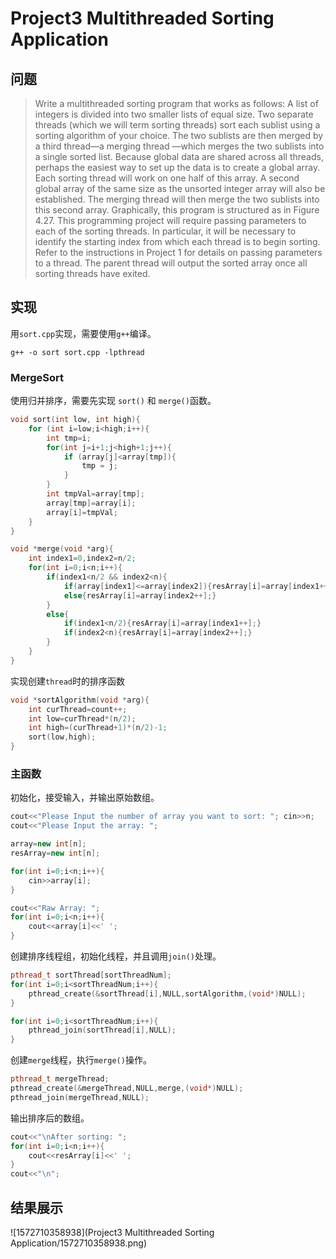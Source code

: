 # Project3 Multithreaded Sorting Application

## 问题

> Write a multithreaded sorting program that works as follows: A list of integers
> is divided into two smaller lists of equal size. Two separate threads (which we will term sorting threads) sort each sublist using a sorting algorithm of your
> choice. The two sublists are then merged by a third thread—a merging thread
> —which merges the two sublists into a single sorted list.
> Because global data are shared across all threads, perhaps the easiest way
> to set up the data is to create a global array. Each sorting thread will work on
> one half of this array. A second global array of the same size as the unsorted
> integer array will also be established. The merging thread will then merge the
> two sublists into this second array. Graphically, this program is structured as
> in Figure 4.27.
> This programming project will require passing parameters to each of the
> sorting threads. In particular, it will be necessary to identify the starting index
> from which each thread is to begin sorting. Refer to the instructions in Project
> 1 for details on passing parameters to a thread.
> The parent thread will output the sorted array once all sorting threads have
> exited.

## 实现

用`sort.cpp`实现，需要使用`g++`编译。

```shell
g++ -o sort sort.cpp -lpthread
```

### MergeSort

使用归并排序，需要先实现 `sort()` 和 `merge()`函数。

```cpp
void sort(int low, int high){
	for (int i=low;i<high;i++){
		int tmp=i;
		for(int j=i+1;j<high+1;j++){
			if (array[j]<array[tmp]){
				tmp = j;
			}
		}
		int tmpVal=array[tmp];
		array[tmp]=array[i];
		array[i]=tmpVal;
	}
}
```

```cpp
void *merge(void *arg){
	int index1=0,index2=n/2;
	for(int i=0;i<n;i++){
		if(index1<n/2 && index2<n){
			if(array[index1]<=array[index2]){resArray[i]=array[index1++];}
			else{resArray[i]=array[index2++];}
		}
		else{
			if(index1<n/2){resArray[i]=array[index1++];}
			if(index2<n){resArray[i]=array[index2++];}
		}
	}
}
```

实现创建`thread`时的排序函数

```cpp
void *sortAlgorithm(void *arg){
	int curThread=count++;
	int low=curThread*(n/2);
	int high=(curThread+1)*(n/2)-1;
	sort(low,high);
}
```

### 主函数

初始化，接受输入，并输出原始数组。

```cpp
cout<<"Please Input the number of array you want to sort: "; cin>>n;
cout<<"Please Input the array: "; 

array=new int[n];
resArray=new int[n];

for(int i=0;i<n;i++){
    cin>>array[i];
}

cout<<"Raw Array: ";
for(int i=0;i<n;i++){
    cout<<array[i]<<' ';
}
```

创建排序线程组，初始化线程，并且调用`join()`处理。

```cpp
pthread_t sortThread[sortThreadNum];
for(int i=0;i<sortThreadNum;i++){
    pthread_create(&sortThread[i],NULL,sortAlgorithm,(void*)NULL);
}

for(int i=0;i<sortThreadNum;i++){
    pthread_join(sortThread[i],NULL);
}
```

创建`merge`线程，执行`merge()`操作。

```cpp
pthread_t mergeThread;
pthread_create(&mergeThread,NULL,merge,(void*)NULL);
pthread_join(mergeThread,NULL);
```

输出排序后的数组。

```cpp
cout<<"\nAfter sorting: ";
for(int i=0;i<n;i++){
    cout<<resArray[i]<<' ';
}
cout<<"\n";
```

## 结果展示

![1572710358938](Project3 Multithreaded Sorting Application/1572710358938.png)